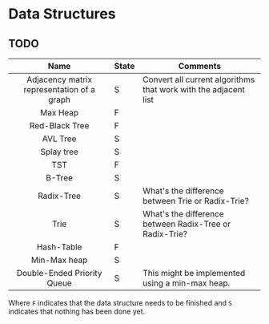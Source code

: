 # Data Structures


## TODO

|                 Name                | State     | Comments                                                        |
|:-----------------------------------:|-----------|-----------------------------------------------------------------|
| Adjacency matrix representation of a graph | S  | Convert all current algorithms that work with the adjacent list |
| Max Heap                            | F |                                                                 |
| Red-Black Tree                      | F |                                                                 |
| AVL Tree                            | S  |                                                                 |
| Splay tree                          | S  |                                                                 |
| TST                                 | F |                                                                 |
| B-Tree                              | S  |                                                                 |
| Radix-Tree                          | S  | What's the difference between Trie or Radix-Trie?               |
| Trie                                | S  | What's the difference between Radix-Tree or Radix-Trie?         |
| Hash-Table                          | F |                                                                 |
| Min-Max heap                        | S  |                                                                 |
| Double-Ended Priority Queue         | S  | This might be implemented using a min-max heap.                 |


Where `F` indicates that the data structure needs to be finished and `S` indicates that nothing has been done yet.